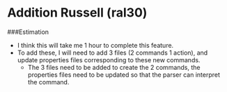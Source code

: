 Addition Russell (ral30)
==========================
###Estimation
* I think this will take me 1 hour to complete this feature. 
* To add these, I will need to add 3 files (2 commands 1 action), and update properties files corresponding to these new commands. 
    * The 3 files need to be added to create the 2 commands, the properties files need to be updated so that the parser can interpret the command.
    